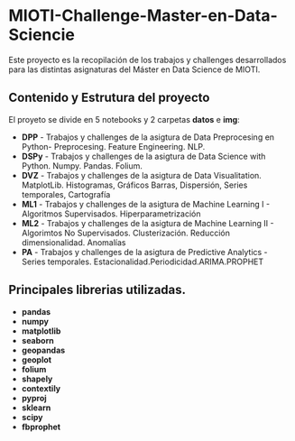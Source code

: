 # MIOTI-Challenge-Master-en-Data-Sciencie
Este proyecto es la recopilación de los trabajos y challenges desarrollados para las distintas asignaturas del Máster en Data Science de MIOTI. 

## Contenido y Estrutura del proyecto
El proyeto se divide en 5 notebooks y 2 carpetas **datos** e **img**:

* **DPP**  - Trabajos y challenges de la asigtura de Data Preprocesing en Python- Preprocesing. Feature Engineering. NLP.
* **DSPy** - Trabajos y challenges de la asigtura de Data Science with Python. Numpy. Pandas. Folium.
* **DVZ**  - Trabajos y challenges de la asigtura de Data Visualitation. MatplotLib. Histogramas, Gráficos Barras, Dispersión, Series temporales, Cartografía
* **ML1**  - Trabajos y challenges de la asigtura de Machine Learning I - Algoritmos Supervisados. Hiperparametrización
* **ML2**  - Trabajos y challenges de la asigtura de Machine Learning II - Algorimtos No Supervisados. Clusterización. Reducción dimensionalidad. Anomalías
* **PA**  - Trabajos y challenges de la asigtura de Predictive Analytics - Series temporales. Estacionalidad.Periodicidad.ARIMA.PROPHET

## Principales librerias utilizadas.

* **pandas**
* **numpy**
* **matplotlib**
* **seaborn**
* **geopandas**
* **geoplot**
* **folium**
* **shapely**
* **contextily**
* **pyproj**
* **sklearn**
* **scipy**
* **fbprophet**
